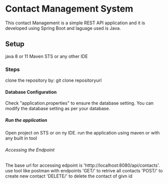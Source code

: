 # Contact Management System

This contact Management is a simple REST API application and it is developed using Spring Boot and laguage used is Java.

## Setup
java 8 or 11
Maven
STS or any other IDE

### Steps
clone the repository by: 
git clone repositoryurl

#### Database Configuration
Check "application.properties" to ensure the database setting.
You can modify the database setting as per your database.

##### Run the application
Open project on STS or on ny IDE.
run the application using maven or with any built in tool

###### Accessing the Endpoint
The base url for accessing edpoint is 'htttp://localhost:8080/api/contacts'.
use tool like postman with endpoints
'GET/' to retrive all contacts
'POST/' to create new contact
'DELETE/' to delete the contact of givn id
